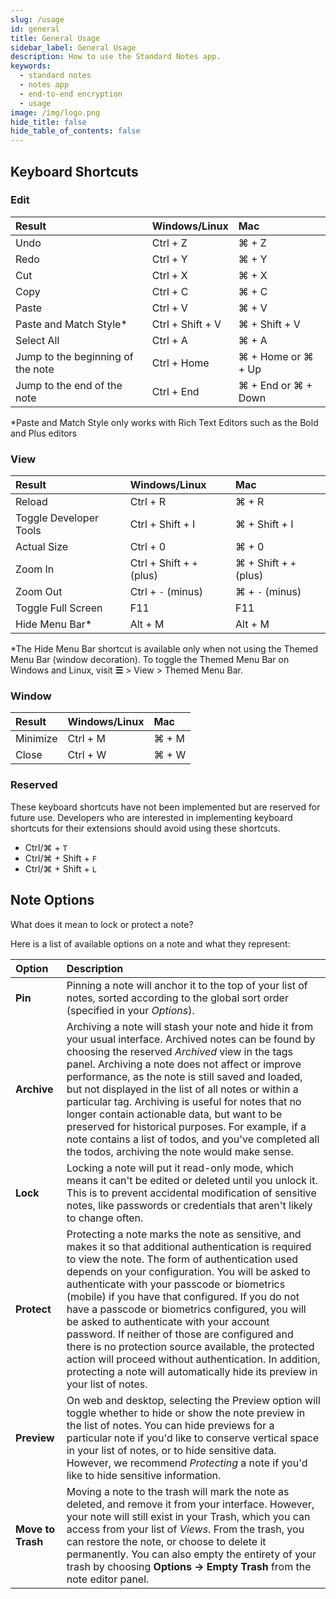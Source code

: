 ```yaml
---
slug: /usage
id: general
title: General Usage
sidebar_label: General Usage
description: How to use the Standard Notes app.
keywords:
  - standard notes
  - notes app
  - end-to-end encryption
  - usage
image: /img/logo.png
hide_title: false
hide_table_of_contents: false
---
```


## Keyboard Shortcuts

### Edit

| Result                            | Windows/Linux    | Mac                 |
| :-------------------------------- | :--------------- | :------------------ |
| Undo                              | Ctrl + Z         | ⌘ + Z               |
| Redo                              | Ctrl + Y         | ⌘ + Y               |
| Cut                               | Ctrl + X         | ⌘ + X               |
| Copy                              | Ctrl + C         | ⌘ + C               |
| Paste                             | Ctrl + V         | ⌘ + V               |
| Paste and Match Style\*           | Ctrl + Shift + V | ⌘ + Shift + V       |
| Select All                        | Ctrl + A         | ⌘ + A               |
| Jump to the beginning of the note | Ctrl + Home      | ⌘ + Home or ⌘ + Up  |
| Jump to the end of the note       | Ctrl + End       | ⌘ + End or ⌘ + Down |

\*Paste and Match Style only works with Rich Text Editors such as the Bold and Plus editors

### View

| Result                 | Windows/Linux             | Mac                    |
| :--------------------- | :------------------------ | :--------------------- |
| Reload                 | Ctrl + R                  | ⌘ + R                  |
| Toggle Developer Tools | Ctrl + Shift + I          | ⌘ + Shift + I          |
| Actual Size            | Ctrl + 0                  | ⌘ + 0                  |
| Zoom In                | Ctrl + Shift + `+` (plus) | ⌘ + Shift + `+` (plus) |
| Zoom Out               | Ctrl + `-` (minus)        | ⌘ + `-` (minus)        |
| Toggle Full Screen     | F11                       | F11                    |
| Hide Menu Bar\*        | Alt + M                   | Alt + M                |

\*The Hide Menu Bar shortcut is available only when not using the Themed Menu Bar (window decoration). To toggle the Themed Menu Bar on Windows and Linux, visit **☰** > View > Themed Menu Bar.

### Window

| Result   | Windows/Linux | Mac   |
| :------- | :------------ | :---- |
| Minimize | Ctrl + M      | ⌘ + M |
| Close    | Ctrl + W      | ⌘ + W |

### Reserved

These keyboard shortcuts have not been implemented but are reserved for future use. Developers who are interested in implementing keyboard shortcuts for their extensions should avoid using these shortcuts.

- Ctrl/⌘ + `T`
- Ctrl/⌘ + Shift + `F`
- Ctrl/⌘ + Shift + `L`

## Note Options

What does it mean to lock or protect a note?

<!-- Copied from https://standardnotes.com/help/54/what-does-it-mean-to-lock-or-protect-a-note -->

Here is a list of available options on a note and what they represent:

| Option            | Description                                                                                                                                                                                                                                                                                                                                                                                                                                                                                                                                                                                                                                                   |
| :---------------- | :------------------------------------------------------------------------------------------------------------------------------------------------------------------------------------------------------------------------------------------------------------------------------------------------------------------------------------------------------------------------------------------------------------------------------------------------------------------------------------------------------------------------------------------------------------------------------------------------------------------------------------------------------------ |
| **Pin**           | Pinning a note will anchor it to the top of your list of notes, sorted according to the global sort order (specified in your _Options_).                                                                                                                                                                                                                                                                                                                                                                                                                                                                                                                      |
| **Archive**       | Archiving a note will stash your note and hide it from your usual interface. Archived notes can be found by choosing the reserved _Archived_ view in the tags panel. Archiving a note does not affect or improve performance, as the note is still saved and loaded, but not displayed in the list of all notes or within a particular tag. Archiving is useful for notes that no longer contain actionable data, but want to be preserved for historical purposes. For example, if a note contains a list of todos, and you've completed all the todos, archiving the note would make sense.                                                                 |
| **Lock**          | Locking a note will put it read-only mode, which means it can't be edited or deleted until you unlock it. This is to prevent accidental modification of sensitive notes, like passwords or credentials that aren't likely to change often.                                                                                                                                                                                                                                                                                                                                                                                                                    |
| **Protect**       | Protecting a note marks the note as sensitive, and makes it so that additional authentication is required to view the note. The form of authentication used depends on your configuration. You will be asked to authenticate with your passcode or biometrics (mobile) if you have that configured. If you do not have a passcode or biometrics configured, you will be asked to authenticate with your account password. If neither of those are configured and there is no protection source available, the protected action will proceed without authentication. In addition, protecting a note will automatically hide its preview in your list of notes. |
| **Preview**       | On web and desktop, selecting the Preview option will toggle whether to hide or show the note preview in the list of notes. You can hide previews for a particular note if you'd like to conserve vertical space in your list of notes, or to hide sensitive data. However, we recommend _Protecting_ a note if you'd like to hide sensitive information.                                                                                                                                                                                                                                                                                                     |
| **Move to Trash** | Moving a note to the trash will mark the note as deleted, and remove it from your interface. However, your note will still exist in your Trash, which you can access from your list of _Views_. From the trash, you can restore the note, or choose to delete it permanently. You can also empty the entirety of your trash by choosing **Options → Empty Trash** from the note editor panel.                                                                                                                                                                                                                                                                 |
